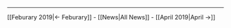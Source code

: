 <!-- LANG:EN, title="March 2019"-->

<hr>

[[Feburary 2019|← Feburary]] - [[News|All News]] - [[April 2019|April →]]